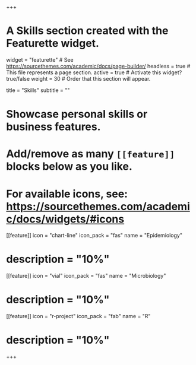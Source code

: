 +++
# A Skills section created with the Featurette widget.
widget = "featurette"  # See https://sourcethemes.com/academic/docs/page-builder/
headless = true  # This file represents a page section.
active = true  # Activate this widget? true/false
weight = 30  # Order that this section will appear.

title = "Skills"
subtitle = ""

# Showcase personal skills or business features.
# 
# Add/remove as many `[[feature]]` blocks below as you like.
# 
# For available icons, see: https://sourcethemes.com/academic/docs/widgets/#icons


[[feature]]
  icon = "chart-line"
  icon_pack = "fas"
  name = "Epidemiology"
 # description = "10%"
 
 [[feature]]
  icon = "vial"
  icon_pack = "fas"
  name = "Microbiology"
 # description = "10%"
 
[[feature]]
  icon = "r-project"
  icon_pack = "fab"
  name = "R"
 # description = "10%"  
  
 
+++
